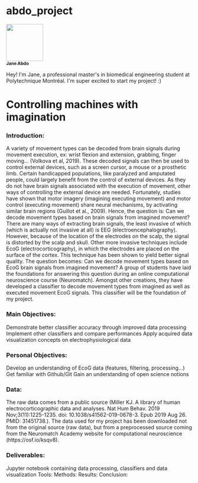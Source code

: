 # abdo_project
<a href="https://github.com/janeabdo">
   <img src="https://avatars.githubusercontent.com/u/160653193?v=4" width="100px;" alt=""/>
   <br /><sub><b>Jane Abdo</b></sub>
</a>

Hey! I'm Jane, a professional master's in biomedical engineering student at Polytechnique Montréal. I'm super excited to start my project! :) 

<h1> Controlling machines with imagination  </h1>
<h3> <strong>Introduction:</strong> </h3>
A variety of movement types can be decoded from brain signals during movement execution, ex: wrist flexion and extension, grabbing, finger moving… (Volkova et al, 2019). These decoded signals can then be used to control external devices, such as a screen cursor, a mouse or a prosthetic limb. Certain handicapped populations, like paralyzed and amputated people, could largely benefit from the control of external devices. As they do not have brain signals associated with the execution of movement, other ways of controlling the external device are needed. Fortunately, studies have shown that motor imagery (imagining executing movement) and motor control (executing movement) share neural mechanisms, by activating similar brain regions (Guillot et al., 2009). 
Hence, the question is: Can we decode movement types based on brain signals from imagined movement? 
There are many ways of extracting brain signals, the least invasive of which (which is actually not invasive at all) is EEG (electroencephalography). However, because of the location of the electrodes on the scalp, the signal is distorted by the scalp and skull. Other more invasive techniques include EcoG (electrocorticography), in which the electrodes are placed on the surface of the cortex. This technique has been shown to yield better signal quality. 
The question becomes: Can we decode movement types based on EcoG brain signals from imagined movement? 
A group of students have laid the foundations for answering this question during an online computational neuroscience course (Neuromatch). Amongst other creations, they have developed a classifier to decode movement types from imagined as well as executed movement EcoG signals. This classifier will be the foundation of my project.  
<h3> <strong>Main Objectives:</strong> </h3>
Demonstrate better classifier accuracy through improved data processing 
Implement other classifiers and compare performances 
Apply acquired data visualization concepts on electrophysiological data 

<h3> <strong>Personal Objectives:</strong> </h3>
Develop an understanding of EcoG data (features, filtering, processing…)
Get familiar with Github/Git
Gain an understanding of open science notions
<h3> <strong>Data:</strong> </h3>
The raw data comes from a public source (Miller KJ. A library of human electrocorticographic data and analyses. Nat Hum Behav. 2019 Nov;3(11):1225-1235. doi: 10.1038/s41562-019-0678-3. Epub 2019 Aug 26. PMID: 31451738.). The data used for my project has been downloaded not from the original source (raw data), but from a preprocessed source coming from the Neuromatch Academy website for computational neuroscience (https://osf.io/ksqv8). 
<h3> <strong>Deliverables:</strong> </h3>
Jupyter notebook containing data processing, classifiers and data visualization
Tools:
Methods:
Results:
Conclusion:


